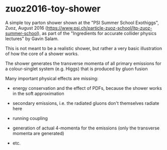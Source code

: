 # zuoz2016-toy-shower

A simple toy parton shower shown at the "PSI Summer School Exothiggs",
Zuoz, August 2016
(https://www.psi.ch/particle-zuoz-school/ltp-zuoz-summer-school), as
part of the "Ingredients for accurate collider physics lectures" by
Gavin Salam.

This is not meant to be a realistic shower, but rather a very basic
illustration of how the core of a shower works.

The shower generates the transverse momenta of all primary emissions
for a colour-singlet system (e.g. Higgs) that is produced by gluon fusion

Many important physical effects are missing:

- energy conservation and the effect of PDFs,
  because the shower works in the soft approximation

- secondary emissions, i.e. the radiated gluons don't themselves
  radiate here

- running coupling

- generation of actual 4-momenta for the emissions (only the
  transverse momenta are generated)

- etc.


